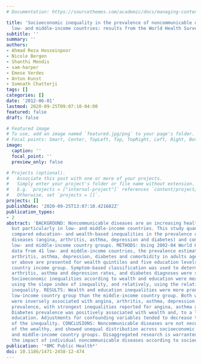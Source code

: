 ```yaml
---
# Documentation: https://sourcethemes.com/academic/docs/managing-content/

title: 'Socioeconomic inequality in the prevalence of noncommunicable diseases in
  low- and middle-income countries: results from the World Health Survey'
subtitle: ''
summary: ''
authors:
- Ahmad Reza Hosseinpoor
- Nicole Bergen
- Shanthi Mendis
- sam-harper
- Emese Verdes
- Anton Kunst
- Somnath Chatterji
tags: []
categories: []
date: '2012-06-01'
lastmod: 2020-09-25T09:07:10-04:00
featured: false
draft: false

# Featured image
# To use, add an image named `featured.jpg/png` to your page's folder.
# Focal points: Smart, Center, TopLeft, Top, TopRight, Left, Right, BottomLeft, Bottom, BottomRight.
image:
  caption: ''
  focal_point: ''
  preview_only: false

# Projects (optional).
#   Associate this post with one or more of your projects.
#   Simply enter your project's folder or file name without extension.
#   E.g. `projects = ["internal-project"]` references `content/project/deep-learning/index.md`.
#   Otherwise, set `projects = []`.
projects: []
publishDate: '2020-09-25T13:07:10.421682Z'
publication_types:
- 2
abstract: 'BACKGROUND: Noncommunicable diseases are an increasing health concern worldwide,
  but particularly in low- and middle-income countries. This study quantified and
  compared education- and wealth-based inequalities in the prevalence of five noncommunicable
  diseases (angina, arthritis, asthma, depression and diabetes) and comorbidity in
  low- and middle-income country groups. METHODS: Using 2002-04 World Health Survey
  data from 41 low- and middle-income countries, the prevalence estimates of angina,
  arthritis, asthma, depression, diabetes and comorbidity in adults aged 18 years
  or above are presented for wealth quintiles and five education levels, by sex and
  country income group. Symptom-based classification was used to determine angina,
  arthritis, asthma and depression rates, and diabetes diagnoses were self-reported.
  Socioeconomic inequalities according to wealth and education were measured absolutely,
  using the slope index of inequality, and relatively, using the relative index of
  inequality. RESULTS: Wealth and education inequalities were more pronounced in the
  low-income country group than the middle-income country group. Both wealth and education
  were inversely associated with angina, arthritis, asthma, depression and comorbidity
  prevalence, with strongest inequalities reported for angina, asthma and comorbidity.
  Diabetes prevalence was positively associated with wealth and, to a lesser extent,
  education. Adjustments for confounding variables tended to decrease the magnitude
  of the inequality. CONCLUSIONS: Noncommunicable diseases are not necessarily diseases
  of the wealthy, and showed unequal distribution across socioeconomic groups in low-
  and middle-income country groups. Disaggregated research is warranted to assess
  the impact of individual noncommunicable diseases according to socioeconomic indicators.'
publication: '*BMC Public Health*'
doi: 10.1186/1471-2458-12-474
---
```


